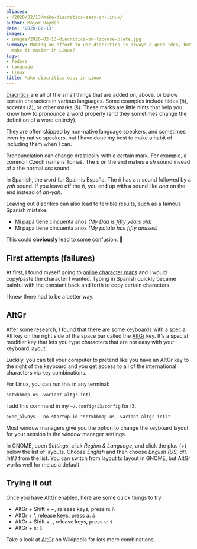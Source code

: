 ```yaml
---
aliases:
- /2020/02/13/make-diacritics-easy-in-linux/
author: Major Hayden
date: '2020-02-13'
images:
- images/2020-02-13-diacritics-on-license-plate.jpg
summary: Making an effort to use diacritics is always a good idea, but how can you
  make it easier in Linux?
tags:
- fedora
- language
- linux
title: Make diacritics easy in Linux
---
```


[Diacritics] are all of the small things that are added on, above, or below
certain characters in various languages. Some examples include tildes (ñ),
accents (á), or other marks (š). These marks are little hints that help you
know how to pronounce a word properly (and they sometimes change the
definition of a word entirely).

They are often skipped by non-native language speakers, and sometimes even by
native speakers, but I have done my best to make a habit of including them
when I can.

Pronounciation can change drastically with a certain mark. For example, a
common Czech name is Tomaš. The š on the end makes a *sh* sound insead of a
the normal *sss* sound.

In Spanish, the word for Spain is España. The ñ has a *n* sound followed by a
*yah* sound. If you leave off the ñ, you end up with a sound like *ana* on the
end instead of *an-yah*.

Leaving out diacritics can also lead to terrible results, such as a famous
Spanish mistake:

* Mi papá tiene cincuenta años *(My Dad is fifty years old)*
* Mi papa tiene cincuenta anos *(My potato has fifty anuses)*

This could **obviously** lead to some confusion. 🤭

## First attempts (failures)

At first, I found myself going to [online character maps] and I would
copy/paste the character I wanted. Typing in Spanish quickly became painful
with the constant back and forth to copy certain characters.

I knew there had to be a better way.

## AltGr

After some research, I found that there are some keyboards with a special Alt
key on the right side of the space bar called the [AltGr] key. It's a special
modifier key that lets you type characters that are not easy with your
keyboard layout.

Luckily, you can tell your computer to pretend like you have an AltGr key to
the right of the keyboard and you get access to all of the international
characters via key combinations.

For Linux, you can run this in any terminal:

```text
setxkbmap us -variant altgr-intl
```

I add this command in my `~/.config/i3/config` for i3:

```text
exec_always --no-startup-id "setxkbmap us -variant altgr-intl"
```

Most window managers give you the option to change the keyboard layout for
your session in the window manager settings.

In GNOME, open *Settings*, click *Region & Language*, and click the plus (+)
below the list of layouts. Choose *English* and then choose *English (US, alt.
intl.)* from the list. You can switch from layout to layout in GNOME, but
AltGr works well for me as a default.

## Trying it out

Once you have AltGr enabled, here are some quick things to try:

* AltGr + Shift + ~, release keys, press n: `ñ`
* AltGr + ', release keys, press a: `á`
* AltGr + Shift + ., release keys, press s: `š`
* AltGr + s: `ß`

Take a look at [AltGr] on Wikipedia for lots more combinations.

[Diacritics]: https://en.wikipedia.org/wiki/Diacritic
[online character maps]: https://www.online-toolz.com/tools/character-map.php
[AltGr]: https://en.wikipedia.org/wiki/AltGr_key